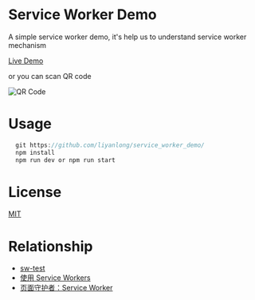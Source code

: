 # Service Worker Demo
A simple service worker demo, it's help us to understand service worker mechanism

[Live Demo](https://liyanlong.github.io/service_worker_demo/)

or you can scan QR code

![QR Code](https://liyanlong.github.io/service_worker_demo/images/QR.png)

# Usage

```javascript
  git https://github.com/liyanlong/service_worker_demo/
  npm install
  npm run dev or npm run start
```

# License 
[MIT](https://github.com/liyanlong/service_worker_demo/blob/master/LICENSE)


# Relationship
- [sw-test](https://github.com/mdn/sw-test)
- [使用 Service Workers](https://developer.mozilla.org/zh-CN/docs/Web/API/Service_Worker_API/Using_Service_Workers)
- [页面守护者：Service Worker](http://imweb.io/topic/56592b8a823633e31839fc01)